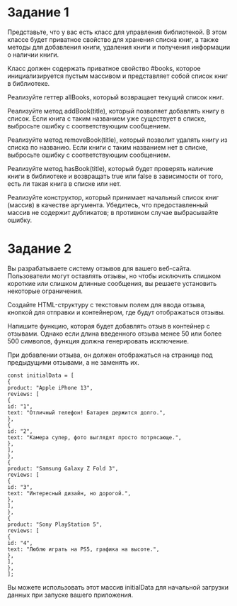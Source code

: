 # Задание 1

Представьте, что у вас есть класс для управления библиотекой. В этом классе будет приватное свойство для хранения списка книг, а также методы для добавления книги, удаления книги и получения информации о наличии книги.

Класс должен содержать приватное свойство #books, которое инициализируется пустым массивом и представляет собой список книг в библиотеке.

Реализуйте геттер allBooks, который возвращает текущий список книг.

Реализуйте метод addBook(title), который позволяет добавлять книгу в список. Если книга с таким названием уже существует в списке, выбросьте ошибку с соответствующим сообщением.

Реализуйте метод removeBook(title), который позволит удалять книгу из списка по названию. Если книги с таким названием нет в списке, выбросьте ошибку с соответствующим сообщением.

Реализуйте метод hasBook(title), который будет проверять наличие книги в библиотеке и возвращать true или false в зависимости от того, есть ли такая книга в списке или нет.

Реализуйте конструктор, который принимает начальный список книг (массив) в качестве аргумента. Убедитесь, что предоставленный массив не содержит дубликатов; в противном случае выбрасывайте ошибку.

# Задание 2

Вы разрабатываете систему отзывов для вашего веб-сайта. Пользователи могут оставлять отзывы, но чтобы исключить слишком короткие или слишком длинные сообщения, вы решаете установить некоторые ограничения.

Создайте HTML-структуру с текстовым полем для ввода отзыва, кнопкой для отправки и контейнером, где будут отображаться отзывы.

Напишите функцию, которая будет добавлять отзыв в контейнер с отзывами. Однако если длина введенного отзыва менее 50 или более 500 символов, функция должна генерировать исключение.

При добавлении отзыва, он должен отображаться на странице под предыдущими отзывами, а не заменять их.

    const initialData = [
    {
    product: "Apple iPhone 13",
    reviews: [
    {
    id: "1",
    text: "Отличный телефон! Батарея держится долго.",
    },
    {
    id: "2",
    text: "Камера супер, фото выглядят просто потрясающе.",
    },
    ],
    },
    {
    product: "Samsung Galaxy Z Fold 3",
    reviews: [
    {
    id: "3",
    text: "Интересный дизайн, но дорогой.",
    },
    ],
    },
    {
    product: "Sony PlayStation 5",
    reviews: [
    {
    id: "4",
    text: "Люблю играть на PS5, графика на высоте.",
    },
    ],
    },
    ];

Вы можете использовать этот массив initialData для начальной загрузки данных при запуске вашего приложения.
